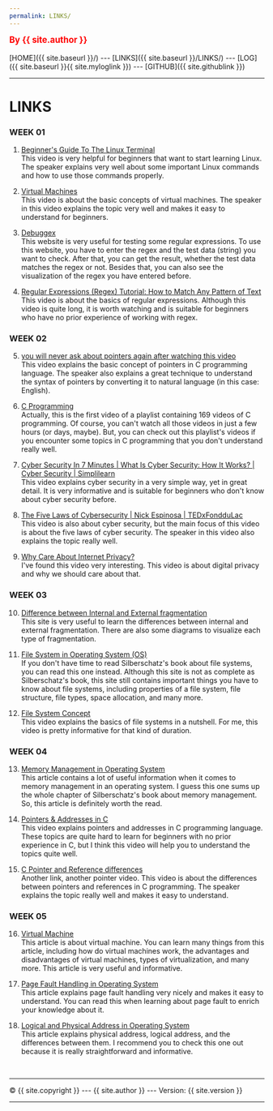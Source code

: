 ```yaml
---
permalink: LINKS/
---
```

<span style="color:red; font-weight:bold; font-size:larger;">By {{ site.author }}</span>
<br><br>
[HOME]({{ site.baseurl }}/) ---
[LINKS]({{ site.baseurl }}/LINKS/) ---
[LOG]({{ site.baseurl }}{{ site.myloglink }}) ---
[GITHUB]({{ site.githublink }})
<br>
<hr>

# LINKS

### WEEK 01
1. [Beginner's Guide To The Linux Terminal](https://www.youtube.com/watch?v=s3ii48qYBxA)<br>
This video is very helpful for beginners that want to start learning Linux. The speaker explains very well about some important Linux commands and how to use those commands properly.

2. [Virtual Machines](https://www.youtube.com/watch?v=daDbY2iDmU0&list=PLBlnK6fEyqRiVhbXDGLXDk_OQAeuVcp2O&index=14)<br>
This video is about the basic concepts of virtual machines. The speaker in this video explains the topic very well and makes it easy to understand for beginners.

3. [Debuggex](https://www.debuggex.com/)<br>
This website is very useful for testing some regular expressions. To use this website, you have to enter the regex and the test data (string) you want to check. After that, you can get the result, whether the test data matches the regex or not. Besides that, you can also see the visualization of the regex you have entered before.

4. [Regular Expressions (Regex) Tutorial: How to Match Any Pattern of Text](https://www.youtube.com/watch?v=sa-TUpSx1JA)<br>
This video is about the basics of regular expressions. Although this video is quite long, it is worth watching and is suitable for beginners who have no prior experience of working with regex.

### WEEK 02
5. [you will never ask about pointers again after watching this video](https://www.youtube.com/watch?v=2ybLD6_2gKM)<br>
This video explains the basic concept of pointers in C programming language. The speaker also explains a great technique to understand the syntax of pointers by converting it to natural language (in this case: English).

6. [C Programming](https://www.youtube.com/watch?v=rLf3jnHxSmU&list=PLBlnK6fEyqRggZZgYpPMUxdY1CYkZtARR)<br>
Actually, this is the first video of a playlist containing 169 videos of C programming. Of course, you can't watch all those videos in just a few hours (or days, maybe). But, you can check out this playlist's videos if you encounter some topics in C programming that you don't understand really well.

7. [Cyber Security In 7 Minutes | What Is Cyber Security: How It Works? | Cyber Security | Simplilearn](https://www.youtube.com/watch?v=inWWhr5tnEA)<br>
This video explains cyber security in a very simple way, yet in great detail. It is very informative and is suitable for beginners who don't know about cyber security before.

8. [The Five Laws of Cybersecurity | Nick Espinosa | TEDxFondduLac](https://www.youtube.com/watch?v=_nVq7f26-Uo)<br>
This video is also about cyber security, but the main focus of this video is about the five laws of cyber security. The speaker in this video also explains the topic really well.

9. [Why Care About Internet Privacy?](https://www.youtube.com/watch?v=85mu9PLWCuI)<br>
I've found this video very interesting. This video is about digital privacy and why we should care about that.

### WEEK 03
10. [Difference between Internal and External fragmentation](https://www.geeksforgeeks.org/difference-between-internal-and-external-fragmentation/)<br>
This site is very useful to learn the differences between internal and external fragmentation. There are also some diagrams to visualize each type of fragmentation.

11. [File System in Operating System (OS)](https://www.scaler.com/topics/file-systems-in-os/)<br>
If you don't have time to read Silberschatz's book about file systems, you can read this one instead. Although this site is not as complete as Silberschatz's book, this site still contains important things you have to know about file systems, including properties of a file system, file structure, file types, space allocation, and many more.

12. [File System Concept](https://www.youtube.com/watch?v=mzUyMy7Ihk0)<br>
This video explains the basics of file systems in a nutshell. For me, this video is pretty informative for that kind of duration.

### WEEK 04
13. [Memory Management in Operating System](https://www.geeksforgeeks.org/memory-management-in-operating-system/)<br>
This article contains a lot of useful information when it comes to memory management in an operating system. I guess this one sums up the whole chapter of Silberschatz's book about memory management. So, this article is definitely worth the read.

14. [Pointers & Addresses in C](https://www.youtube.com/watch?v=sjQb7TGTO9U)<br>
This video explains pointers and addresses in C programming language. These topics are quite hard to learn for beginners with no prior experience in C, but I think this video will help you to understand the topics quite well.

15. [C Pointer and Reference differences](https://www.youtube.com/watch?v=tHiNrSSv8GA)<br>
Another link, another pointer video. This video is about the differences between pointers and references in C programming. The speaker explains the topic really well and makes it easy to understand.

### WEEK 05
16. [Virtual Machine](https://www.vmware.com/topics/glossary/content/virtual-machine.html)<br>
This article is about virtual machine. You can learn many things from this article, including how do virtual machines work, the advantages and disadvantages of virtual machines, types of virtualization, and many more. This article is very useful and informative.

17. [Page Fault Handling in Operating System](https://www.geeksforgeeks.org/page-fault-handling-in-operating-system/)<br>
This article explains page fault handling very nicely and makes it easy to understand. You can read this when learning about page fault to enrich your knowledge about it.

18. [Logical and Physical Address in Operating System](https://workat.tech/core-cs/tutorial/logical-and-physical-address-os-8abv46w3k0bu)<br>
This article explains physical address, logical address, and the differences between them. I recommend you to check this one out because it is really straightforward and informative.

<br>
<hr>
&copy; {{ site.copyright  }} --- {{ site.author  }} --- Version: {{ site.version }}
<hr>
<br>
